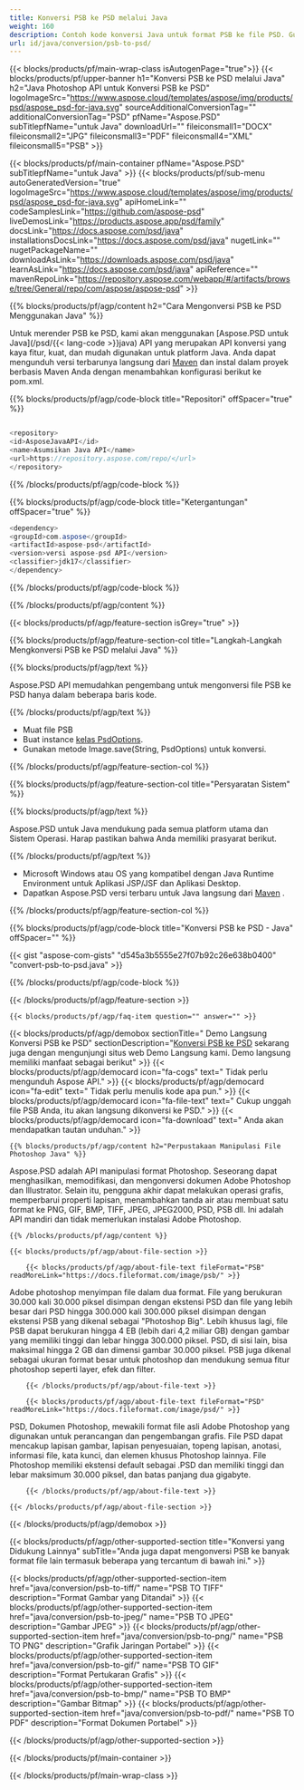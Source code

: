 ```yaml
---
title: Konversi PSB ke PSD melalui Java
weight: 160
description: Contoh kode konversi Java untuk format PSB ke file PSD. Gunakan kode contoh ini untuk mengonversi PSB ke PSD dalam aplikasi berbasis Java Web atau Desktop apa pun.
url: id/java/conversion/psb-to-psd/
---
```


{{< blocks/products/pf/main-wrap-class isAutogenPage="true">}}
{{< blocks/products/pf/upper-banner h1="Konversi PSB ke PSD melalui Java" h2="Java Photoshop API untuk Konversi PSB ke PSD" logoImageSrc="https://www.aspose.cloud/templates/aspose/img/products/psd/aspose_psd-for-java.svg" sourceAdditionalConversionTag="" additionalConversionTag="PSD" pfName="Aspose.PSD" subTitlepfName="untuk Java" downloadUrl="" fileiconsmall1="DOCX" fileiconsmall2="JPG" fileiconsmall3="PDF" fileiconsmall4="XML" fileiconsmall5="PSB" >}}

{{< blocks/products/pf/main-container pfName="Aspose.PSD" subTitlepfName="untuk Java" >}}
{{< blocks/products/pf/sub-menu autoGeneratedVersion="true" logoImageSrc="https://www.aspose.cloud/templates/aspose/img/products/psd/aspose_psd-for-java.svg" apiHomeLink="" codeSamplesLink="https://github.com/aspose-psd" liveDemosLink="https://products.aspose.app/psd/family" docsLink="https://docs.aspose.com/psd/java" installationsDocsLink="https://docs.aspose.com/psd/java" nugetLink="" nugetPackageName="" downloadAsLink="https://downloads.aspose.com/psd/java" learnAsLink="https://docs.aspose.com/psd/java" apiReference="" mavenRepoLink="https://repository.aspose.com/webapp/#/artifacts/browse/tree/General/repo/com/aspose/aspose-psd" >}}

{{% blocks/products/pf/agp/content h2="Cara Mengonversi PSB ke PSD Menggunakan Java" %}}

 Untuk merender PSB ke PSD, kami akan menggunakan
 [Aspose.PSD untuk Java](/psd/{{< lang-code >}}java)
 API yang merupakan API konversi yang kaya fitur, kuat, dan mudah digunakan untuk platform Java. Anda dapat mengunduh versi terbarunya langsung dari
 [Maven](https://repository.aspose.com/webapp/#/artifacts/browse/tree/General/repo/com/aspose/aspose-psd)
 dan instal dalam proyek berbasis Maven Anda dengan menambahkan konfigurasi berikut ke pom.xml.

{{% blocks/products/pf/agp/code-block title="Repositori" offSpacer="true" %}}

```cs

<repository>
<id>AsposeJavaAPI</id>
<name>Asumsikan Java API</name>
<url>https://repository.aspose.com/repo/</url>
</repository>

```

{{% /blocks/products/pf/agp/code-block %}}

{{% blocks/products/pf/agp/code-block title="Ketergantungan" offSpacer="true" %}}

```cs
<dependency>
<groupId>com.aspose</groupId>
<artifactId>aspose-psd</artifactId>
<version>versi aspose-psd API</version>
<classifier>jdk17</classifier>
</dependency>

```

{{% /blocks/products/pf/agp/code-block %}}

{{% /blocks/products/pf/agp/content %}}

{{< blocks/products/pf/agp/feature-section isGrey="true" >}}

{{% blocks/products/pf/agp/feature-section-col title="Langkah-Langkah Mengkonversi PSB ke PSD melalui Java" %}}

{{% blocks/products/pf/agp/text %}}

 Aspose.PSD API memudahkan pengembang untuk mengonversi file PSB ke PSD hanya dalam beberapa baris kode.

{{% /blocks/products/pf/agp/text %}}

- Muat file PSB
- Buat instance [kelas PsdOptions](https://apireference.aspose.com/psd/java/com.aspose.psd.imageoptions/PsdOptions).
- Gunakan metode Image.save(String, PsdOptions) untuk konversi.

{{% /blocks/products/pf/agp/feature-section-col %}}

{{% blocks/products/pf/agp/feature-section-col title="Persyaratan Sistem" %}}

{{% blocks/products/pf/agp/text %}}

 Aspose.PSD untuk Java mendukung pada semua platform utama dan Sistem Operasi. Harap pastikan bahwa Anda memiliki prasyarat berikut.

{{% /blocks/products/pf/agp/text %}}

- Microsoft Windows atau OS yang kompatibel dengan Java Runtime Environment untuk Aplikasi JSP/JSF dan Aplikasi Desktop.
- Dapatkan Aspose.PSD versi terbaru untuk Java langsung dari
 [Maven](https://repository.aspose.com/webapp/#/artifacts/browse/tree/General/repo/com/aspose/aspose-psd) .

{{% /blocks/products/pf/agp/feature-section-col %}}

{{% blocks/products/pf/agp/code-block title="Konversi PSB ke PSD - Java" offSpacer="" %}}

{{< gist "aspose-com-gists" "d545a3b5555e27f07b92c26e638b0400" "convert-psb-to-psd.java" >}}

{{% /blocks/products/pf/agp/code-block %}}

{{< /blocks/products/pf/agp/feature-section >}}

    {{< blocks/products/pf/agp/faq-item question="" answer="" >}}
 

<!-- aboutfile Starts -->

{{< blocks/products/pf/agp/demobox sectionTitle=" Demo Langsung Konversi PSB ke PSD" sectionDescription="[Konversi PSB ke PSD](https://products.aspose.app/psd/conversion/psb-to-psd) sekarang juga dengan mengunjungi situs web Demo Langsung kami. Demo langsung memiliki manfaat sebagai berikut" >}}
        {{< blocks/products/pf/agp/democard icon="fa-cogs" text=" Tidak perlu mengunduh Aspose API." >}}
        {{< blocks/products/pf/agp/democard icon="fa-edit" text=" Tidak perlu menulis kode apa pun." >}}
        {{< blocks/products/pf/agp/democard icon="fa-file-text" text=" Cukup unggah file PSB Anda, itu akan langsung dikonversi ke PSD." >}}
        {{< blocks/products/pf/agp/democard icon="fa-download" text=" Anda akan mendapatkan tautan unduhan." >}}

    {{% blocks/products/pf/agp/content h2="Perpustakaan Manipulasi File Photoshop Java" %}}

 Aspose.PSD adalah API manipulasi format Photoshop. Seseorang dapat menghasilkan, memodifikasi, dan mengonversi dokumen Adobe Photoshop dan Illustrator. Selain itu, pengguna akhir dapat melakukan operasi grafis, memperbarui properti lapisan, menambahkan tanda air atau membuat satu format ke PNG, GIF, BMP, TIFF, JPEG, JPEG2000, PSD, PSB dll. Ini adalah API mandiri dan tidak memerlukan instalasi Adobe Photoshop.



    {{% /blocks/products/pf/agp/content %}}

    {{< blocks/products/pf/agp/about-file-section >}}

        {{< blocks/products/pf/agp/about-file-text fileFormat="PSB" readMoreLink="https://docs.fileformat.com/image/psb/" >}}

Adobe photoshop menyimpan file dalam dua format. File yang berukuran 30.000 kali 30.000 piksel disimpan dengan ekstensi PSD dan file yang lebih besar dari PSD hingga 300.000 kali 300.000 piksel disimpan dengan ekstensi PSB yang dikenal sebagai "Photoshop Big". Lebih khusus lagi, file PSB dapat berukuran hingga 4 EB (lebih dari 4,2 miliar GB) dengan gambar yang memiliki tinggi dan lebar hingga 300.000 piksel. PSD, di sisi lain, bisa maksimal hingga 2 GB dan dimensi gambar 30.000 piksel. PSB juga dikenal sebagai ukuran format besar untuk photoshop dan mendukung semua fitur photoshop seperti layer, efek dan filter.


        {{< /blocks/products/pf/agp/about-file-text >}}

        {{< blocks/products/pf/agp/about-file-text fileFormat="PSD" readMoreLink="https://docs.fileformat.com/image/psd/" >}}

PSD, Dokumen Photoshop, mewakili format file asli Adobe Photoshop yang digunakan untuk perancangan dan pengembangan grafis. File PSD dapat mencakup lapisan gambar, lapisan penyesuaian, topeng lapisan, anotasi, informasi file, kata kunci, dan elemen khusus Photoshop lainnya. File Photoshop memiliki ekstensi default sebagai .PSD dan memiliki tinggi dan lebar maksimum 30.000 piksel, dan batas panjang dua gigabyte.


        {{< /blocks/products/pf/agp/about-file-text >}}

    {{< /blocks/products/pf/agp/about-file-section >}}

{{< /blocks/products/pf/agp/demobox >}}

<!-- aboutfile Ends -->

{{< blocks/products/pf/agp/other-supported-section title="Konversi yang Didukung Lainnya" subTitle="Anda juga dapat mengonversi PSB ke banyak format file lain termasuk beberapa yang tercantum di bawah ini." >}}

{{< blocks/products/pf/agp/other-supported-section-item href="java/conversion/psb-to-tiff/" name="PSB TO TIFF" description="Format Gambar yang Ditandai" >}}
{{< blocks/products/pf/agp/other-supported-section-item href="java/conversion/psb-to-jpeg/" name="PSB TO JPEG" description="Gambar JPEG" >}}
{{< blocks/products/pf/agp/other-supported-section-item href="java/conversion/psb-to-png/" name="PSB TO PNG" description="Grafik Jaringan Portabel" >}}
{{< blocks/products/pf/agp/other-supported-section-item href="java/conversion/psb-to-gif/" name="PSB TO GIF" description="Format Pertukaran Grafis" >}}
{{< blocks/products/pf/agp/other-supported-section-item href="java/conversion/psb-to-bmp/" name="PSB TO BMP" description="Gambar Bitmap" >}}
{{< blocks/products/pf/agp/other-supported-section-item href="java/conversion/psb-to-pdf/" name="PSB TO PDF" description="Format Dokumen Portabel" >}}

{{< /blocks/products/pf/agp/other-supported-section >}}

{{< /blocks/products/pf/main-container >}}
    
{{< /blocks/products/pf/main-wrap-class >}}
